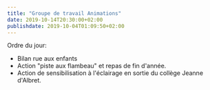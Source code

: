 ```yaml
---
title: "Groupe de travail Animations"
date: 2019-10-14T20:30:00+02:00
publishdate: 2019-10-04T01:09:50+02:00
---
```


Ordre du jour:

* Bilan rue aux enfants
* Action "piste aux flambeau" et repas de fin d'année.
* Action de sensibilisation à l'éclairage en sortie du collège Jeanne d'Albret.
